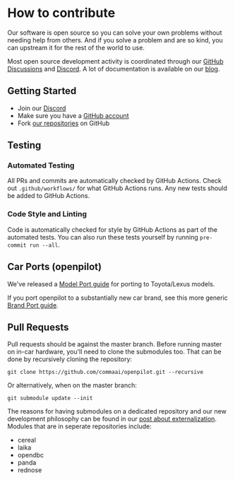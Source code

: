 # How to contribute

Our software is open source so you can solve your own problems without needing help from others. And if you solve a problem and are so kind, you can upstream it for the rest of the world to use.

Most open source development activity is coordinated through our [GitHub Discussions](https://github.com/commaai/openpilot/discussions) and [Discord](https://discord.comma.ai). A lot of documentation is available on our [blog](https://blog.comma.ai/).

## Getting Started

 * Join our [Discord](https://discord.comma.ai)
 * Make sure you have a [GitHub account](https://github.com/signup/free)
 * Fork [our repositories](https://github.com/commaai) on GitHub

## Testing

### Automated Testing

All PRs and commits are automatically checked by GitHub Actions. Check out `.github/workflows/` for what GitHub Actions runs. Any new tests should be added to GitHub Actions.

### Code Style and Linting

Code is automatically checked for style by GitHub Actions as part of the automated tests. You can also run these tests yourself by running `pre-commit run --all`.

## Car Ports (openpilot)

We've released a [Model Port guide](https://blog.comma.ai/openpilot-port-guide-for-toyota-models/) for porting to Toyota/Lexus models.

If you port openpilot to a substantially new car brand, see this more generic [Brand Port guide](https://blog.comma.ai/how-to-write-a-car-port-for-openpilot/).

## Pull Requests

Pull requests should be against the master branch. Before running master on in-car hardware, you'll need to clone the submodules too. That can be done by recursively cloning the repository:
```
git clone https://github.com/commaai/openpilot.git --recursive
```
Or alternatively, when on the master branch:
```
git submodule update --init
```
The reasons for having submodules on a dedicated repository and our new development philosophy can be found in our [post about externalization](https://comma-ai.medium.com/a-2020-theme-externalization-13b33326d8b3).
Modules that are in seperate repositories include:
* cereal
* laika
* opendbc
* panda
* rednose
